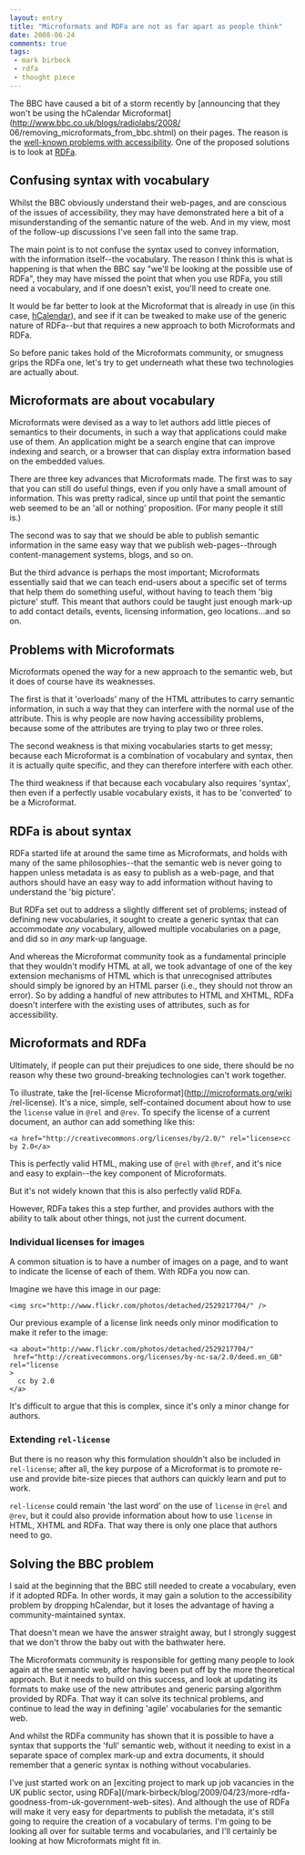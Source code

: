 ```yaml
---
layout: entry
title: "Microformats and RDFa are not as far apart as people think"
date: 2008-06-24
comments: true
tags:
 - mark birbeck
 - rdfa
 - thought piece
---
```

  
The BBC have caused a bit of a storm recently by [announcing that they won't
be using the hCalendar Microformat](http://www.bbc.co.uk/blogs/radiolabs/2008/
06/removing_microformats_from_bbc.shtml) on their pages. The reason is the
[well-known problems with
accessibility](http://www.webstandards.org/2007/04/27/haccessibility/). One of
the proposed solutions is to look at [RDFa](http://rdfa.info).

<!-- more -->

  

## Confusing syntax with vocabulary

Whilst the BBC obviously understand their web-pages, and are conscious of the
issues of accessibility, they may have demonstrated here a bit of a
misunderstanding of the semantic nature of the web. And in my view, most of
the follow-up discussions I've seen fall into the same trap.

  
The main point is to not confuse the syntax used to convey information, with
the information itself--the vocabulary. The reason I think this is what is
happening is that when the BBC say "we'll be looking at the possible use of
RDFa", they may have missed the point that when you use RDFa, you still need a
vocabulary, and if one doesn't exist, you'll need to create one.

  
It would be far better to look at the Microformat that is already in use (in
this case, [hCalendar](http://microformats.org/wiki/hcalendar)), and see if it
can be tweaked to make use of the generic nature of RDFa--but that requires a
new approach to both Microformats and RDFa.

  
So before panic takes hold of the Microformats community, or smugness grips
the RDFa one, let's try to get underneath what these two technologies are
actually about.

  

## Microformats are about vocabulary

Microformats were devised as a way to let authors add little pieces of
semantics to their documents, in such a way that applications could make use
of them. An application might be a search engine that can improve indexing and
search, or a browser that can display extra information based on the embedded
values.

  
There are three key advances that Microformats made. The first was to say that
you can still do useful things, even if you only have a small amount of
information. This was pretty radical, since up until that point the semantic
web seemed to be an 'all or nothing' proposition. (For many people it still
is.)

  
The second was to say that we should be able to publish semantic information
in the same easy way that we publish web-pages--through content-management
systems, blogs, and so on.

  
But the third advance is perhaps the most important; Microformats essentially
said that we can teach end-users about a specific set of terms that help them
do something useful, without having to teach them 'big picture' stuff. This
meant that authors could be taught just enough mark-up to add contact details,
events, licensing information, geo locations...and so on.

  

## Problems with Microformats

Microformats opened the way for a new approach to the semantic web, but it
does of course have its weaknesses.

  
The first is that it 'overloads' many of the HTML attributes to carry semantic
information, in such a way that they can interfere with the normal use of the
attribute. This is why people are now having accessibility problems, because
some of the attributes are trying to play two or three roles.

  
The second weakness is that mixing vocabularies starts to get messy; because
each Microformat is a combination of vocabulary and syntax, then it is
actually quite specific, and they can therefore interfere with each other.

  
The third weakness if that because each vocabulary also requires 'syntax',
then even if a perfectly usable vocabulary exists, it has to be 'converted' to
be a Microformat.

  

## RDFa is about syntax

RDFa started life at around the same time as Microformats, and holds with many
of the same philosophies--that the semantic web is never going to happen
unless metadata is as easy to publish as a web-page, and that authors should
have an easy way to add information without having to understand the 'big
picture'.

  
But RDFa set out to address a slightly different set of problems; instead of
defining new vocabularies, it sought to create a generic syntax that can
accommodate _any_ vocabulary, allowed multiple vocabularies on a page, and did
so in _any_ mark-up language.

  
And whereas the Microformat community took as a fundamental principle that
they wouldn't modify HTML at all, we took advantage of one of the key
extension mechanisms of HTML which is that unrecognised attributes should
simply be ignored by an HTML parser (i.e., they should not throw an error). So
by adding a handful of new attributes to HTML and XHTML, RDFa doesn't
interfere with the existing uses of attributes, such as for accessibility.

  

## Microformats and RDFa

Ultimately, if people can put their prejudices to one side, there should be no
reason why these two ground-breaking technologies can't work together.

  
To illustrate, take the [rel-license Microformat](http://microformats.org/wiki
/rel-license). It's a nice, simple, self-contained document about how to use
the `license` value in `@rel` and `@rev`. To specify the license of a current
document, an author can add something like this:

    
    <a href="http://creativecommons.org/licenses/by/2.0/" rel="license>cc by 2.0</a>

This is perfectly valid HTML, making use of `@rel` with `@href`, and it's nice
and easy to explain--the key component of Microformats.

  
But it's not widely known that this is also perfectly valid RDFa.

  
However, RDFa takes this a step further, and provides authors with the ability
to talk about other things, not just the current document.

  

### Individual licenses for images

A common situation is to have a number of images on a page, and to want to
indicate the license of each of them. With RDFa you now can.

  
Imagine we have this image in our page:

    
    <img src="http://www.flickr.com/photos/detached/2529217704/" />

Our previous example of a license link needs only minor modification to make
it refer to the image:

    
    <a about="http://www.flickr.com/photos/detached/2529217704/"  
     href="http://creativecommons.org/licenses/by-nc-sa/2.0/deed.en_GB" rel="license  
    >  
      cc by 2.0  
    </a>

It's difficult to argue that this is complex, since it's only a minor change
for authors.

  

### Extending `rel-license`

But there is no reason why this formulation shouldn't also be included in
`rel-license`; after all, the key purpose of a Microformat is to promote re-
use and provide bite-size pieces that authors can quickly learn and put to
work.

  
`rel-license` could remain 'the last word' on the use of `license` in `@rel`
and `@rev`, but it could also provide information about how to use `license`
in HTML, XHTML and RDFa. That way there is only one place that authors need to
go.

  

## Solving the BBC problem

I said at the beginning that the BBC still needed to create a vocabulary, even
if it adopted RDFa. In other words, it may gain a solution to the
accessibility problem by dropping hCalendar, but it loses the advantage of
having a community-maintained syntax.

  
That doesn't mean we have the answer straight away, but I strongly suggest
that we don't throw the baby out with the bathwater here.

  
The Microformats community is responsible for getting many people to look
again at the semantic web, after having been put off by the more theoretical
approach. But it needs to build on this success, and look at updating its
formats to make use of the new attributes and generic parsing algorithm
provided by RDFa. That way it can solve its technical problems, and continue
to lead the way in defining 'agile' vocabularies for the semantic web.

  
And whilst the RDFa community has shown that it is possible to have a syntax
that supports the 'full' semantic web, without it needing to exist in a
separate space of complex mark-up and extra documents, it should remember that
a generic syntax is nothing without vocabularies.

  
I've just started work on an [exciting project to mark up job vacancies in the
UK public sector, using RDFa](/mark-birbeck/blog/2009/04/23/more-rdfa-
goodness-from-uk-government-web-sites). And although the use of RDFa will make
it very easy for departments to publish the metadata, it's still going to
require the creation of a vocabulary of terms. I'm going to be looking all
over for suitable terms and vocabularies, and I'll certainly be looking at how
Microformats might fit in.

